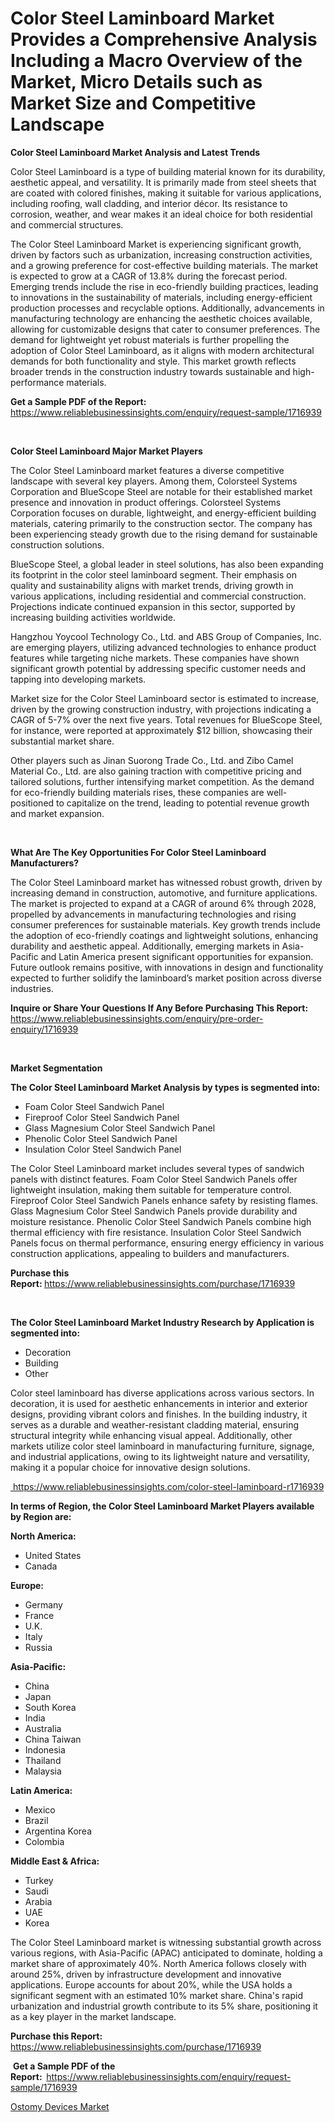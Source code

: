 <p><h1>Color Steel Laminboard Market Provides a Comprehensive Analysis Including a Macro Overview of the Market, Micro Details such as Market Size and Competitive Landscape</h1></p><p><strong>Color Steel Laminboard Market Analysis and Latest Trends</strong></p>
<p><p>Color Steel Laminboard is a type of building material known for its durability, aesthetic appeal, and versatility. It is primarily made from steel sheets that are coated with colored finishes, making it suitable for various applications, including roofing, wall cladding, and interior décor. Its resistance to corrosion, weather, and wear makes it an ideal choice for both residential and commercial structures. </p><p>The Color Steel Laminboard Market is experiencing significant growth, driven by factors such as urbanization, increasing construction activities, and a growing preference for cost-effective building materials. The market is expected to grow at a CAGR of 13.8% during the forecast period. Emerging trends include the rise in eco-friendly building practices, leading to innovations in the sustainability of materials, including energy-efficient production processes and recyclable options. Additionally, advancements in manufacturing technology are enhancing the aesthetic choices available, allowing for customizable designs that cater to consumer preferences. The demand for lightweight yet robust materials is further propelling the adoption of Color Steel Laminboard, as it aligns with modern architectural demands for both functionality and style. This market growth reflects broader trends in the construction industry towards sustainable and high-performance materials.</p></p>
<p><strong>Get a Sample PDF of the Report:&nbsp;</strong> <a href="https://www.reliablebusinessinsights.com/enquiry/request-sample/1716939?utm_campaign=2245&utm_medium=2&utm_source=Github&utm_content=ia&utm_term=25032025&utm_id=color-steel-laminboard">https://www.reliablebusinessinsights.com/enquiry/request-sample/1716939</a></p>
<p>&nbsp;</p>
<p><strong>Color Steel Laminboard Major Market Players</strong></p>
<p><p>The Color Steel Laminboard market features a diverse competitive landscape with several key players. Among them, Colorsteel Systems Corporation and BlueScope Steel are notable for their established market presence and innovation in product offerings. Colorsteel Systems Corporation focuses on durable, lightweight, and energy-efficient building materials, catering primarily to the construction sector. The company has been experiencing steady growth due to the rising demand for sustainable construction solutions.</p><p>BlueScope Steel, a global leader in steel solutions, has also been expanding its footprint in the color steel laminboard segment. Their emphasis on quality and sustainability aligns with market trends, driving growth in various applications, including residential and commercial construction. Projections indicate continued expansion in this sector, supported by increasing building activities worldwide.</p><p>Hangzhou Yoycool Technology Co., Ltd. and ABS Group of Companies, Inc. are emerging players, utilizing advanced technologies to enhance product features while targeting niche markets. These companies have shown significant growth potential by addressing specific customer needs and tapping into developing markets.</p><p>Market size for the Color Steel Laminboard sector is estimated to increase, driven by the growing construction industry, with projections indicating a CAGR of 5-7% over the next five years. Total revenues for BlueScope Steel, for instance, were reported at approximately $12 billion, showcasing their substantial market share.</p><p>Other players such as Jinan Suorong Trade Co., Ltd. and Zibo Camel Material Co., Ltd. are also gaining traction with competitive pricing and tailored solutions, further intensifying market competition. As the demand for eco-friendly building materials rises, these companies are well-positioned to capitalize on the trend, leading to potential revenue growth and market expansion.</p></p>
<p>&nbsp;</p>
<p><strong>What Are The Key Opportunities For Color Steel Laminboard Manufacturers?</strong></p>
<p><p>The Color Steel Laminboard market has witnessed robust growth, driven by increasing demand in construction, automotive, and furniture applications. The market is projected to expand at a CAGR of around 6% through 2028, propelled by advancements in manufacturing technologies and rising consumer preferences for sustainable materials. Key growth trends include the adoption of eco-friendly coatings and lightweight solutions, enhancing durability and aesthetic appeal. Additionally, emerging markets in Asia-Pacific and Latin America present significant opportunities for expansion. Future outlook remains positive, with innovations in design and functionality expected to further solidify the laminboard’s market position across diverse industries.</p></p>
<p><strong>Inquire or Share Your Questions If Any Before Purchasing This Report:</strong> <a href="https://www.reliablebusinessinsights.com/enquiry/pre-order-enquiry/1716939?utm_campaign=2245&utm_medium=2&utm_source=Github&utm_content=ia&utm_term=25032025&utm_id=color-steel-laminboard">https://www.reliablebusinessinsights.com/enquiry/pre-order-enquiry/1716939</a></p>
<p>&nbsp;</p>
<p><strong>Market Segmentation</strong></p>
<p><strong>The Color Steel Laminboard Market Analysis by types is segmented into:</strong></p>
<p><ul><li>Foam Color Steel Sandwich Panel</li><li>Fireproof Color Steel Sandwich Panel</li><li>Glass Magnesium Color Steel Sandwich Panel</li><li>Phenolic Color Steel Sandwich Panel</li><li>Insulation Color Steel Sandwich Panel</li></ul></p>
<p><p>The Color Steel Laminboard market includes several types of sandwich panels with distinct features. Foam Color Steel Sandwich Panels offer lightweight insulation, making them suitable for temperature control. Fireproof Color Steel Sandwich Panels enhance safety by resisting flames. Glass Magnesium Color Steel Sandwich Panels provide durability and moisture resistance. Phenolic Color Steel Sandwich Panels combine high thermal efficiency with fire resistance. Insulation Color Steel Sandwich Panels focus on thermal performance, ensuring energy efficiency in various construction applications, appealing to builders and manufacturers.</p></p>
<p><strong>Purchase this Report:&nbsp;</strong><a href="https://www.reliablebusinessinsights.com/purchase/1716939?utm_campaign=2245&utm_medium=2&utm_source=Github&utm_content=ia&utm_term=25032025&utm_id=color-steel-laminboard">https://www.reliablebusinessinsights.com/purchase/1716939</a></p>
<p>&nbsp;</p>
<p><strong>The Color Steel Laminboard Market Industry Research by Application is segmented into:</strong></p>
<p><ul><li>Decoration</li><li>Building</li><li>Other</li></ul></p>
<p><p>Color steel laminboard has diverse applications across various sectors. In decoration, it is used for aesthetic enhancements in interior and exterior designs, providing vibrant colors and finishes. In the building industry, it serves as a durable and weather-resistant cladding material, ensuring structural integrity while enhancing visual appeal. Additionally, other markets utilize color steel laminboard in manufacturing furniture, signage, and industrial applications, owing to its lightweight nature and versatility, making it a popular choice for innovative design solutions.</p></p>
<p><a href="https://www.reliablebusinessinsights.com/color-steel-laminboard-r1716939?utm_campaign=2245&utm_medium=2&utm_source=Github&utm_content=ia&utm_term=25032025&utm_id=color-steel-laminboard">&nbsp;https://www.reliablebusinessinsights.com/color-steel-laminboard-r1716939</a></p>
<p><strong>In terms of Region, the Color Steel Laminboard Market Players available by Region are:</strong></p>
<p>
    <p> <strong> North America: </strong>
        <ul>
            <li>United States</li>
            <li>Canada</li>
        </ul>
        </p> 
    <p> <strong> Europe: </strong>
        <ul>
            <li>Germany</li>
            <li>France</li>
            <li>U.K.</li>
            <li>Italy</li>
            <li>Russia</li>
        </ul>
        </p> 
    <p> <strong> Asia-Pacific: </strong>
        <ul>
            <li>China</li>
            <li>Japan</li>
            <li>South Korea</li>
            <li>India</li>
            <li>Australia</li>
            <li>China Taiwan</li>
            <li>Indonesia</li>
            <li>Thailand</li>
            <li>Malaysia</li>
        </ul>
        </p> 
    <p> <strong> Latin America: </strong>
        <ul>
            <li>Mexico</li>
            <li>Brazil</li>
            <li>Argentina Korea</li>
            <li>Colombia</li>
        </ul>
        </p> 
    <p> <strong> Middle East & Africa: </strong>
        <ul>
            <li>Turkey</li>
            <li>Saudi</li>
            <li>Arabia</li>
            <li>UAE</li>
            <li>Korea</li>
        </ul>
    </p>
    </p>
<p><p>The Color Steel Laminboard market is witnessing substantial growth across various regions, with Asia-Pacific (APAC) anticipated to dominate, holding a market share of approximately 40%. North America follows closely with around 25%, driven by infrastructure development and innovative applications. Europe accounts for about 20%, while the USA holds a significant segment with an estimated 10% market share. China's rapid urbanization and industrial growth contribute to its 5% share, positioning it as a key player in the market landscape.</p></p>
<p><strong>Purchase this Report: </strong><a href="https://www.reliablebusinessinsights.com/purchase/1716939?utm_campaign=2245&utm_medium=2&utm_source=Github&utm_content=ia&utm_term=25032025&utm_id=color-steel-laminboard">https://www.reliablebusinessinsights.com/purchase/1716939</a></p>
<p>&nbsp;<strong>Get a Sample PDF of the Report:&nbsp;&nbsp;</strong><a href="https://www.reliablebusinessinsights.com/enquiry/request-sample/1716939?utm_campaign=2245&utm_medium=2&utm_source=Github&utm_content=ia&utm_term=25032025&utm_id=color-steel-laminboard">https://www.reliablebusinessinsights.com/enquiry/request-sample/1716939</a></p>
<p><strong></strong></p>
<p><p><a href="https://github.com/LilianFaulkner65/Market-Research-Report-List-2/blob/main/ostomy-devices-market.md?utm_campaign=2245&utm_medium=2&utm_source=Github&utm_content=ia&utm_term=25032025&utm_id=color-steel-laminboard">Ostomy Devices Market</a></p></p>